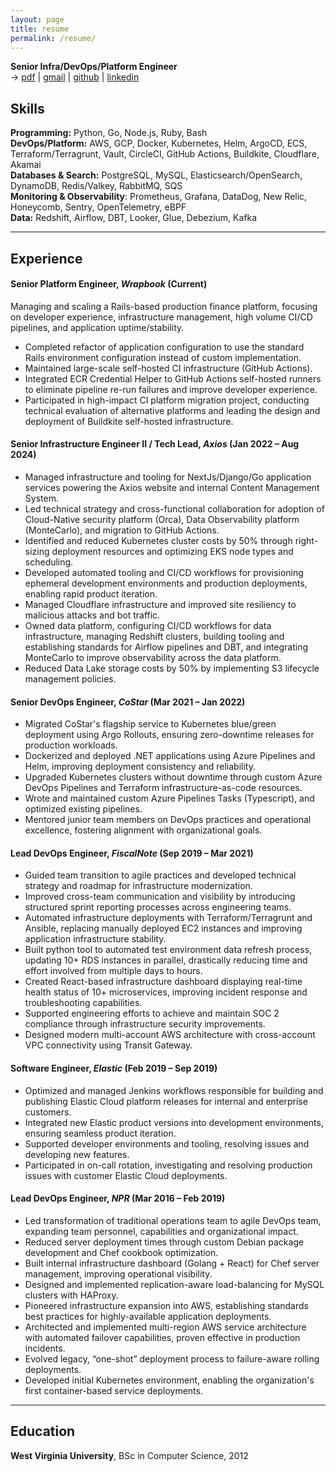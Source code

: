 ```yaml
---
layout: page
title: resume
permalink: /resume/
---
```


**Senior Infra/DevOps/Platform Engineer**  
→ [pdf](/assets/tyler-sullens-resume.pdf) | [gmail](mailto:tcsullens@gmail.com) | [github](https://github.com/tcsullens) | [linkedin](https://linkedin.com/in/tyler-sullens)

## Skills

**Programming:** Python, Go, Node.js, Ruby, Bash  
**DevOps/Platform:** AWS, GCP, Docker, Kubernetes, Helm, ArgoCD, ECS, Terraform/Terragrunt, Vault, CircleCI, GitHub Actions, Buildkite, Cloudflare, Akamai  
**Databases & Search:** PostgreSQL, MySQL, Elasticsearch/OpenSearch, DynamoDB, Redis/Valkey, RabbitMQ, SQS  
**Monitoring & Observability**: Prometheus, Grafana, DataDog, New Relic, Honeycomb, Sentry, OpenTelemetry, eBPF  
**Data:** Redshift, Airflow, DBT, Looker, Glue, Debezium, Kafka  

---

## Experience

#### Senior Platform Engineer, *Wrapbook* (Current)

Managing and scaling a Rails-based production finance platform, focusing on developer experience, infrastructure management, high volume CI/CD pipelines, and application uptime/stability.
- Completed refactor of application configuration to use the standard Rails environment configuration instead of custom implementation.
- Maintained large-scale self-hosted CI infrastructure (GitHub Actions).
- Integrated ECR Credential Helper to GitHub Actions self-hosted runners to eliminate pipeline re-run failures and improve developer experience.
- Participated in high-impact CI platform migration project, conducting technical evaluation of alternative platforms and leading the design and deployment of Buildkite self-hosted infrastructure.


#### Senior Infrastructure Engineer II / Tech Lead, *Axios* (Jan 2022 – Aug 2024)

- Managed infrastructure and tooling for NextJs/Django/Go application services powering the Axios website and internal Content Management System.
- Led technical strategy and cross-functional collaboration for adoption of Cloud-Native security platform (Orca), Data Observability platform (MonteCarlo), and migration to GitHub Actions.
- Identified and reduced Kubernetes cluster costs by 50% through right-sizing deployment resources and optimizing EKS node types and scheduling.
- Developed automated tooling and CI/CD workflows for provisioning ephemeral development environments and production deployments, enabling rapid product iteration.
- Managed Cloudflare infrastructure and improved site resiliency to malicious attacks and bot traffic.
- Owned data platform, configuring CI/CD workflows for data infrastructure, managing Redshift clusters, building tooling and establishing standards for Airflow pipelines and DBT, and integrating MonteCarlo to improve observability across the data platform.
- Reduced Data Lake storage costs by 50% by implementing S3 lifecycle management policies.


#### Senior DevOps Engineer, *CoStar* (Mar 2021 – Jan 2022)

- Migrated CoStar's flagship service to Kubernetes blue/green deployment using Argo Rollouts, ensuring zero-downtime releases for production workloads.
- Dockerized and deployed .NET applications using Azure Pipelines and Helm, improving deployment consistency and reliability.
- Upgraded Kubernetes clusters without downtime through custom Azure DevOps Pipelines and Terraform infrastructure-as-code resources.
- Wrote and maintained custom Azure Pipelines Tasks (Typescript), and optimized existing pipelines.
- Mentored junior team members on DevOps practices and operational excellence, fostering alignment with organizational goals.


#### Lead DevOps Engineer, *FiscalNote* (Sep 2019 – Mar 2021)

- Guided team transition to agile practices and developed technical strategy and roadmap for infrastructure modernization.
- Improved cross-team communication and visibility by introducing structured sprint reporting processes across engineering teams.
- Automated infrastructure deployments with Terraform/Terragrunt and Ansible, replacing manually deployed EC2 instances and improving application infrastructure stability.
- Built python tool to automated test environment data refresh process, updating 10+ RDS instances in parallel, drastically reducing time and effort involved from multiple days to hours.
- Created React-based infrastructure dashboard displaying real-time health status of 10+ microservices, improving incident response and troubleshooting capabilities.
- Supported engineering efforts to achieve and maintain SOC 2 compliance through infrastructure security improvements.
- Designed modern multi-account AWS architecture with cross-account VPC connectivity using Transit Gateway.


#### Software Engineer, *Elastic* (Feb 2019 – Sep 2019)

- Optimized and managed Jenkins workflows responsible for building and publishing Elastic Cloud platform releases for internal and enterprise customers.
- Integrated new Elastic product versions into development environments, ensuring seamless product iteration.
- Supported developer environments and tooling, resolving issues and developing new features.
- Participated in on-call rotation, investigating and resolving production issues with customer Elastic Cloud deployments.

#### Lead DevOps Engineer, *NPR* (Mar 2016 – Feb 2019)

- Led transformation of traditional operations team to agile DevOps team, expanding team personnel, capabilities and organizational impact.
- Reduced server deployment times through custom Debian package development and Chef cookbook optimization.
- Built internal infrastructure dashboard (Golang + React) for Chef server management, improving operational visibility.
- Designed and implemented replication-aware load-balancing for MySQL clusters with HAProxy.
- Pioneered infrastructure expansion into AWS, establishing standards best practices for highly-available application deployments.
- Architected and implemented multi-region AWS service architecture with automated failover capabilities, proven effective in production incidents.
- Evolved legacy, “one-shot” deployment process to failure-aware rolling deployments.
- Developed initial Kubernetes environment, enabling the organization's first container-based service deployments.


---

## Education

**West Virginia University**, BSc in Computer Science, 2012

